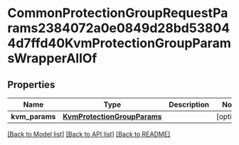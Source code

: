 # CommonProtectionGroupRequestParams2384072a0e0849d28bd538044d7ffd40KvmProtectionGroupParamsWrapperAllOf


## Properties
Name | Type | Description | Notes
------------ | ------------- | ------------- | -------------
**kvm_params** | [**KvmProtectionGroupParams**](KvmProtectionGroupParams.md) |  | [optional] 

[[Back to Model list]](../README.md#documentation-for-models) [[Back to API list]](../README.md#documentation-for-api-endpoints) [[Back to README]](../README.md)


